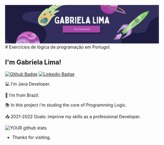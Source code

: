 <img src="https://raw.githubusercontent.com/gbdslx-dev/logica-programacao-portugol/main/banner.png">
# Exercícios de lógica de programação em Portugol.

## I'm Gabriela Lima!
[![Github Badge](https://img.shields.io/badge/-Github-000?style=flat-square&logo=Github&logoColor=white&link=https://github.com/gbdslx-dev)](https://github.com/gbdslx-dev)
[![Linkedin Badge](https://img.shields.io/badge/-LinkedIn-blue?style=flat-square&logo=Linkedin&logoColor=white&link=https://www.linkedin.com/in/gabrielasl/)](https://www.linkedin.com/in/gabrielasl/)
 

:computer: I'm Java Developer.

:house_with_garden: I’m from Brazil.

:books: In this project i'm studing the core of Programming Logic.

:outbox_tray: 2021-2022 Goals: improve my skills as a professional Developer.


![YOUR github stats](https://github-readme-stats.vercel.app/api?username=gbdslx-dev&theme=radical&show_icons=true)




- Thanks for visiting.
